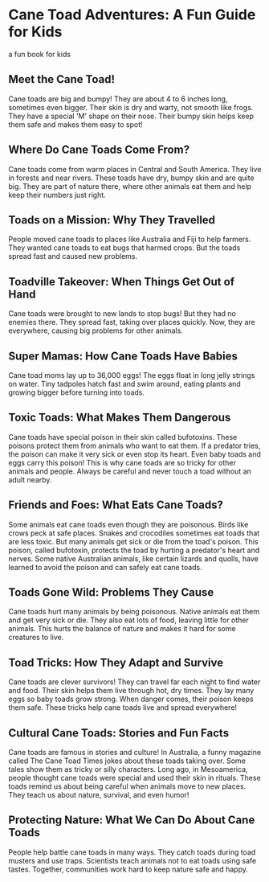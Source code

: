 # Cane Toad Adventures: A Fun Guide for Kids
a fun book for kids

## Meet the Cane Toad!
Cane toads are big and bumpy! They are about 4 to 6 inches long, sometimes even bigger. Their skin is dry and warty, not smooth like frogs. They have a special 'M' shape on their nose. Their bumpy skin helps keep them safe and makes them easy to spot!

## Where Do Cane Toads Come From?
Cane toads come from warm places in Central and South America. They live in forests and near rivers. These toads have dry, bumpy skin and are quite big. They are part of nature there, where other animals eat them and help keep their numbers just right.

## Toads on a Mission: Why They Travelled
People moved cane toads to places like Australia and Fiji to help farmers. They wanted cane toads to eat bugs that harmed crops. But the toads spread fast and caused new problems.

## Toadville Takeover: When Things Get Out of Hand
Cane toads were brought to new lands to stop bugs! But they had no enemies there. They spread fast, taking over places quickly. Now, they are everywhere, causing big problems for other animals.

## Super Mamas: How Cane Toads Have Babies
Cane toad moms lay up to 36,000 eggs! The eggs float in long jelly strings on water. Tiny tadpoles hatch fast and swim around, eating plants and growing bigger before turning into toads.

## Toxic Toads: What Makes Them Dangerous
Cane toads have special poison in their skin called bufotoxins. These poisons protect them from animals who want to eat them. If a predator tries, the poison can make it very sick or even stop its heart. Even baby toads and eggs carry this poison! This is why cane toads are so tricky for other animals and people. Always be careful and never touch a toad without an adult nearby.

## Friends and Foes: What Eats Cane Toads?
Some animals eat cane toads even though they are poisonous. Birds like crows peck at safe places. Snakes and crocodiles sometimes eat toads that are less toxic. But many animals get sick or die from the toad's poison. This poison, called bufotoxin, protects the toad by hurting a predator's heart and nerves. Some native Australian animals, like certain lizards and quolls, have learned to avoid the poison and can safely eat cane toads.

## Toads Gone Wild: Problems They Cause
Cane toads hurt many animals by being poisonous. Native animals eat them and get very sick or die. They also eat lots of food, leaving little for other animals. This hurts the balance of nature and makes it hard for some creatures to live.

## Toad Tricks: How They Adapt and Survive
Cane toads are clever survivors! They can travel far each night to find water and food. Their skin helps them live through hot, dry times. They lay many eggs so baby toads grow strong. When danger comes, their poison keeps them safe. These tricks help cane toads live and spread everywhere!

## Cultural Cane Toads: Stories and Fun Facts
Cane toads are famous in stories and culture! In Australia, a funny magazine called The Cane Toad Times jokes about these toads taking over. Some tales show them as tricky or silly characters. Long ago, in Mesoamerica, people thought cane toads were special and used their skin in rituals. These toads remind us about being careful when animals move to new places. They teach us about nature, survival, and even humor!

## Protecting Nature: What We Can Do About Cane Toads
People help battle cane toads in many ways. They catch toads during toad musters and use traps. Scientists teach animals not to eat toads using safe tastes. Together, communities work hard to keep nature safe and happy.